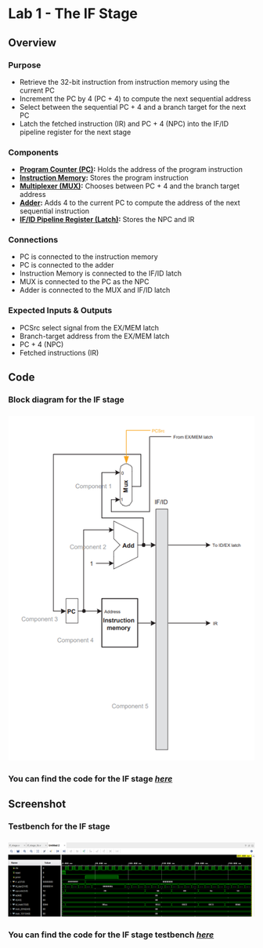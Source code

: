 # Lab 1 - The IF Stage

## Overview
### Purpose
- Retrieve the 32-bit instruction from instruction memory using the current PC
- Increment the PC by 4 (PC + 4) to compute the next sequential address
- Select between the sequential PC + 4 and a branch target for the next PC
- Latch the fetched instruction (IR) and PC + 4 (NPC) into the IF/ID pipeline register for the next stage
### Components
- [**Program Counter (PC)**](https://github.com/fctanglao/ComputerArchitectureLabs/blob/main/Lab%201/program_counter.v)**:** Holds the address of the program instruction
- [**Instruction Memory**](https://github.com/fctanglao/ComputerArchitectureLabs/blob/main/Lab%201/instruction_memory.v)**:** Stores the program instruction
- [**Multiplexer (MUX)**](https://github.com/fctanglao/ComputerArchitectureLabs/blob/main/Lab%201/mux_2x1_32bit.v)**:** Chooses between PC + 4 and the branch target address
- [**Adder**](https://github.com/fctanglao/ComputerArchitectureLabs/blob/main/Lab%201/adder.v)**:** Adds 4 to the current PC to compute the address of the next sequential instruction
- [**IF/ID Pipeline Register (Latch)**](https://github.com/fctanglao/ComputerArchitectureLabs/blob/main/Lab%201/if_id_latch.v)**:** Stores the NPC and IR
### Connections
- PC is connected to the instruction memory
- PC is connected to the adder
- Instruction Memory is connected to the IF/ID latch
- MUX is connected to the PC as the NPC
- Adder is connected to the MUX and IF/ID latch
### Expected Inputs & Outputs
- PCSrc select signal from the EX/MEM latch
- Branch-target address from the EX/MEM latch
- PC + 4 (NPC)
- Fetched instructions (IR)

## Code
### Block diagram for the IF stage
### ![Block diagram](https://github.com/fctanglao/ComputerArchitectureLabs/blob/main/Lab%201/if%20stage%20block%20diagram.png)
### You can find the code for the IF stage [*here*](https://github.com/fctanglao/ComputerArchitectureLabs/blob/main/Lab%201/if_stage.v)

## Screenshot
### Testbench for the IF stage
### ![Testbench](https://github.com/fctanglao/ComputerArchitectureLabs/blob/main/Lab%201/if%20stage%20testbench.png)
### You can find the code for the IF stage testbench [*here*](https://github.com/fctanglao/ComputerArchitectureLabs/blob/main/Lab%201/if_stage_tb.v)
